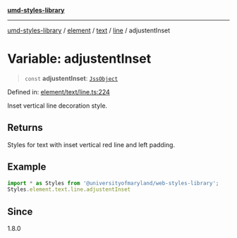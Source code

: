 [**umd-styles-library**](../../../../../../README.md)

***

[umd-styles-library](../../../../../../modules.md) / [element](../../../../../README.md) / [text](../../../README.md) / [line](../README.md) / adjustentInset

# Variable: adjustentInset

> `const` **adjustentInset**: [`JssObject`](../../../../../../utilities/namespaces/transform/type-aliases/JssObject.md)

Defined in: [element/text/line.ts:224](https://github.com/UMD-Digital/design-system/blob/2d95010ba8e3e1595ebab66599330577b600c5fb/packages/styles/source/element/text/line.ts#L224)

Inset vertical line decoration style.

## Returns

Styles for text with inset vertical red line and left padding.

## Example

```typescript
import * as Styles from '@universityofmaryland/web-styles-library';
Styles.element.text.line.adjustentInset
```

## Since

1.8.0
